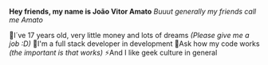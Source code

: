 **Hey friends, my name is João Vitor Amato**
_Buuut generally my friends call me Amato_

🌱I´ve 17 years old, very little money and lots of dreams _(Please give me a job :D)_
🚀I'm a full stack developer in development
💬Ask how my code works _(the important is that works)_
⚡And I like geek culture in general

